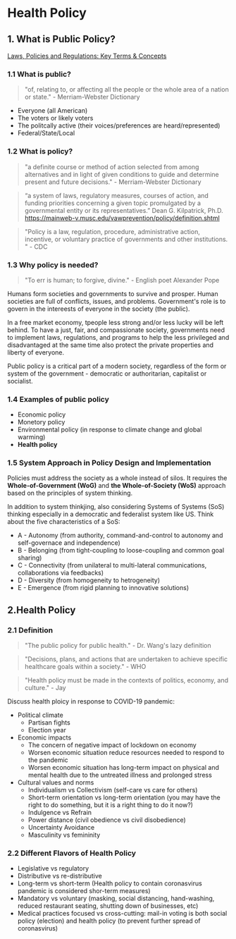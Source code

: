 # Health Policy
## 1. What is Public Policy?
[Laws, Policies and Regulations: Key Terms & Concepts](
https://publichealthlawcenter.org/sites/default/files/resources/tclc-fs-laws-policies-regs-commonterms-2015.pdf)

### 1.1 What is public?
> "of, relating to, or affecting all the people or the whole area of a nation or state." - Merriam-Webster Dictionary
- Everyone (all American)
- The voters or likely voters
- The politcally active (their voices/preferences are heard/represented)
- Federal/State/Local 
### 1.2 What is policy?
> "a definite course or method of action selected from among alternatives and in light of given conditions
> to guide and determine present and future decisions." - Merriam-Webster Dictionary

> “a system of laws, regulatory measures, courses of action, and funding priorities concerning a given
> topic promulgated by a governmental entity or its representatives.”
> Dean G. Kilpatrick, Ph.D.
> https://mainweb-v.musc.edu/vawprevention/policy/definition.shtml

> "Policy is a law, regulation, procedure, administrative action, incentive, or voluntary practice of governments and other institutions. " - CDC

### 1.3 Why policy is needed?
> "To err is human; to forgive, divine." - English poet Alexander Pope

Humans form societies and governments to survive and prosper. Human societies are full of conflicts, issues, and problems. Government's role is to 
govern in the intereests of everyone in the society (the public). 

In a free market economy, tpeople less strong and/or less lucky will be left behind. To have a just, fair, and compassionate society,
governments need to implement laws, regulations, and programs to help the less privileged and disadvantaged at the same time also 
protect the private properties and liberty of everyone. 

Public policy is a critical part of a modern society, regardless of the form or system of the government - democratic or authoritarian, capitalist or socialist.

### 1.4 Examples of public policy
- Economic policy 
- Monetory policy
- Environmental policy (in response to climate change and global warming)
- **Health policy**
### 1.5 System Approach in Policy Design and Implementation

Policies must address the society as a whole instead of silos. 
It requires the **Whole-of-Government (WoG)** and **the Whole-of-Society (WoS)** approach based on the principles of system thinking. 

In addition to system thinkjing, also considering Systems of Systems (SoS) thinking especially in a democratic and federalist system like US. Think about the 
five characteristics of a SoS:
- A - Autonomy (from authority, command-and-control to autonomy and self-governace and independence)
- B - Belonging (from tight-coupling to loose-coupling and common goal sharing)
- C - Connectivity (from unilateral to multi-lateral communications, collaborations via feedbacks)
- D - Diversity (from homogeneity to hetrogeneity)
- E - Emergence (from rigid planning to innovative solutions)

## 2.Health Policy
### 2.1 Definition

> "The public policy for public health." - Dr. Wang's lazy definition

> "Decisions, plans, and actions that are undertaken to achieve specific healthcare goals within a society." - WHO

> "Health policy must be made in the contexts of politics, economy, and culture." - Jay

Discuss health ploicy in response to COVID-19 pandemic:

- Political climate
    - Partisan fights
    - Election year
- Economic impacts
    - The concern of negative impact of lockdown on economy
    - Worsen economic situation reduce resources needed to respond to the pandemic
    - Worsen economic situation has long-term impact on physical and mental health due to the untreated illness and prolonged stress
- Cultural values and norms 
    - Individualism vs Collectivism (self-care vs care for others)
    - Short-term orientation vs long-term orientation (you may have the right to do something, but it is a right thing to do it now?)
    - Indulgence vs Refrain 
    - Power distance (civil obedience vs civil disobedience)
    - Uncertainty Avoidance 
    - Masculinity vs femininity

### 2.2 Different Flavors of  Health Policy
- Legislative vs regulatory
- Distributive vs re-distributive
- Long-term vs short-term (Health policy to contain coronasvirus pandemic is considered shor-term measures) 
- Mandatory vs voluntary (masking, social distancing, hand-washing, reduced restaurant seating, shutting down of businesses, etc)
- Medical practices focused vs cross-cutting: mail-in voting is both social policy (election) and health policy (to prevent further spread of coronasvirus)
 
